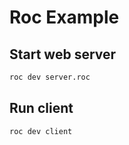 # Roc Example

## Start web server
```sh
roc dev server.roc
```

## Run client
```sh
roc dev client
```
